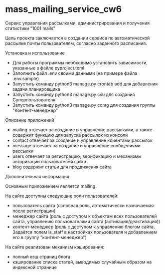 # mass_mailing_service_cw6
Сервис управления рассылками, администрирования и получения статистики "1001 mails"

Цель проекта заключается в создании сервиса по автоматической рассылке почты пользователям, согласно заданного расписания.

Установка и использование

- Для работы программы необходимо установить зависимости, указанные в файле pyproject.toml
- Заполнить файл .env своими данными (на примере файла .env.sample)
- Запустить команду python3 manage.py crontab add для добавления задачи планировщика
- Запустить команду python3 manage.py csu для создания Суперпользователя
- Запустить команду python3 manage.py ccmg для создания группы "Контент-менеджер"


Описание приложений

- mailing отвечает за создание и управление рассылками, а также содержит функцию для запуска рассылок из консоли
- contact отвечает за создание и управление клиентами рассылок
- message отвечает за создание и управление сообщениями рассылки
- users отвечает за регистрацию, верификацию и механизмы авторизации пользователей сайта
- blog содержит статьи для продвижения сайта


Дополнительная информация

Основным приложением является mailing.

На сайте доступны следующие роли пользователей:
- пользователь сайта (основная роль, автоматически назначаемая после регистрации)
- менеджер сайта (роль с доступом к объектам всех пользователей сайта, управлению пользователями сайта (активация/деактивация))
- контент-менеджер (роль с доступом к управлению блогом сайта. Задаётся полем is_staff в настройках пользователя и добавлением его в группу "контент-менеджер")

На сайте реализован механизм кэширования:

- полный кэш страниц блога
- кэширование списка статей, выводимых случайным образом на индексной странице
